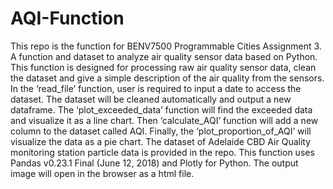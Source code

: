 # AQI-Function
This repo is the function for BENV7500 Programmable Cities Assignment 3. A function and dataset to analyze air quality sensor data based on Python.
This function is designed for processing raw air quality sensor data, clean the dataset and give a simple description of the air quality from the sensors. In the ‘read_file’ function, user is required to input a date to access the dataset. The dataset will be cleaned automatically and output a new dataframe. The ‘plot_exceeded_data’ function will find the exceeded data and visualize it as a line chart. Then ‘calculate_AQI’ function will add a new column to the dataset called AQI. Finally, the ‘plot_proportion_of_AQI’ will visualize the data as a pie chart.
The dataset of Adelaide CBD Air Quality monitoring station particle data is provided in the repo. 
This function uses Pandas v0.23.1 Final (June 12, 2018) and Plotly for Python.
The output image will open in the browser as a html file.
